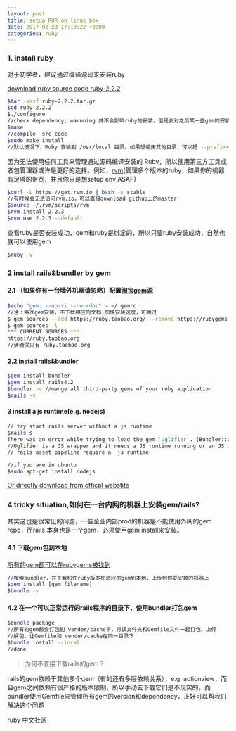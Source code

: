 ```yaml
---
layout: post
title: setup ROR on linux box
date: 2017-02-23 17:19:22 +0800
categories: ruby
---
```

### 1. install ruby
对于初学者，建议通过编译源码来安装ruby

[download ruby source code ruby-2.2.2](https://ruby.taobao.org/mirrors/ruby/ruby-2.2.2.tar.gz)

``` bash
$tar -xzvf ruby-2.2.2.tar.gz
$cd ruby-2.2.2
$./configure
//check dependency, warnning 并不会影响ruby的安装，但是会对之后某一些gem的安装产生影响，那时候就需要重新编译ruby安装。
$make   
//compile  src code
$sudo make install
//默认情况下，Ruby 安装到 /usr/local 目录。如果想使用其他目录，可以把 --prefix=DIR 选项传给 ./configure 脚本。
```

因为无法使用任何工具来管理通过源码编译安装的 Ruby，所以使用第三方工具或者包管理器或许是更好的选择。例如，[rvm](https://github.com/rvm/rvm)(管理多个版本的ruby，如果你的机器有足够的带宽，并且你只是想setup env ASAP)

``` bash
$curl -L https://get.rvm.io | bash -s stable
//有时候会无法访问rvm.io，可以直接download github上的master
$source ~/.rvm/scripts/rvm
$rvm install 2.2.3
$rvm use 2.2.3 --default
```

查看ruby是否安装成功，gem和ruby是绑定的，所以只要ruby安装成功，自然也就可以使用gem
``` bash
$ruby -v
```

### 2 install rails&bundler by gem

#### 2.1 （如果你有一台墙外机器请忽略）配置[淘宝gem源](https://ruby.taobao.org/)
``` bash
$echo "gem: --no-ri --no-rdoc" > ~/.gemrc
//注：每次gem安装，不下载相应的文档,加快安装速度，可跳过
$ gem sources --add https://ruby.taobao.org/ --remove https://rubygems.org/
$ gem sources -l
*** CURRENT SOURCES ***
https://ruby.taobao.org
//请确保只有 ruby.taobao.org
```

#### 2.2 install rails&bundler
``` bash
$gem install bundler
$gem install rails4.2
$bundler -v //mange all third-party gems of your ruby application
$rails -v 
```

#### 3 install a js runtime(e.g. nodejs)
``` bash
// try start rails server without a js runtime
$rails s
There was an error while trying to load the gem 'uglifier'. (Bundler::GemRequireError)
//Uglifier is a JS wrapper and it needs a JS runtime running or an JS interpreter
// rails asset pipeline require a  js runtime

//if you are in ubuntu
$sudo apt-get install nodejs
```
[Or directly download from offical webstite](https://nodejs.org/en/download/)

### 4 tricky situation,如何在一台内网的机器上安装gem/rails?
其实这也是很常见的问题，一些企业内部prod的机器是不能使用外网的gem repo，而rails 本身也是一个gem，必须使用gem install来安装。

#### 4.1 下载gem包到本地
[所有的gem都可以在rubygems被找到](https://rubygems.org/)
``` bash
//搜索bundler，并下载和你ruby版本相适应的gem到本地，上传到你要安装的机器上
$gem install [gem filename]
$bundle -v
```

#### 4.2 在一个可以正常运行的rails程序的目录下，使用bundler打包gem
``` bash
$bundle package
//所有的gem都会打包到 vender/cache下，将该文件夹和Gemfile文件一起打包，上传
//解包，让Gemfile和 vender/cache在同一目录下
$bundle install --local
//done
```

> 为何不直接下载rails的gem？

rails的gem依赖于其他多个gem（有的还有多层依赖关系），e.g. actionview，而且gem之间依赖有很严格的版本限制，所以手动去下载它们是不现实的，而bundler使用Gemfile来管理所有gem的version和dependency，正好可以帮我们解决这个问题

[ruby 中文社区](https://ruby-china.org/)
